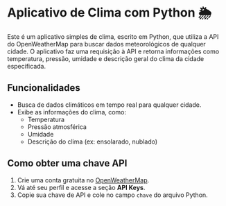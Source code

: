 # Aplicativo de Clima com Python 🌦️

Este é um aplicativo simples de clima, escrito em Python, que utiliza a API do OpenWeatherMap para buscar dados meteorológicos de qualquer cidade. O aplicativo faz uma requisição à API e retorna informações como temperatura, pressão, umidade e descrição geral do clima da cidade especificada.

## Funcionalidades
- Busca de dados climáticos em tempo real para qualquer cidade.
- Exibe as informações do clima, como:
  - Temperatura
  - Pressão atmosférica
  - Umidade
  - Descrição do clima (ex: ensolarado, nublado)


## Como obter uma chave API

1. Crie uma conta gratuita no [OpenWeatherMap](https://openweathermap.org).
2. Vá até seu perfil e acesse a seção **API Keys**.
3. Copie sua chave de API e cole no campo `chave` do arquivo Python.
